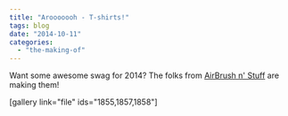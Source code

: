 ```yaml
---
title: "Arooooooh - T-shirts!"
tags: blog
date: "2014-10-11"
categories: 
  - "the-making-of"
---
```


Want some awesome swag for 2014? The folks from [AirBrush n' Stuff](http://www.airbrushnstuff.com/bigbadcon/) are making them!

\[gallery link="file" ids="1855,1857,1858"\]

